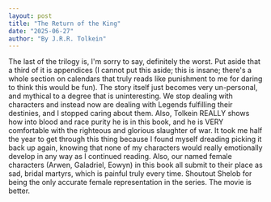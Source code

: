 ```yaml
---
layout: post
title: "The Return of the King"
date: "2025-06-27"
author: "By J.R.R. Tolkein"
---
```


The last of the trilogy is, I'm sorry to say, definitely the worst. Put aside that a third of it is appendices (I cannot put this aside; this is insane; there's a whole section on calendars that truly reads like punishment to me for daring to think this would be fun). The story itself just becomes very un-personal, and mythical to a degree that is uninteresting. We stop dealing with characters and instead now are dealing with Legends fulfilling their destinies, and I stopped caring about them. Also, Tolkein REALLY shows how into blood and race purity he is in this book, and he is VERY comfortable with the righteous and glorious slaughter of war. It took me half the year to get through this thing because I found myself dreading picking it back up again, knowing that none of my characters would really emotionally develop in any way as I continued reading. Also, our named female characters (Arwen, Galadriel, Eowyn) in this book all submit to their place as sad, bridal martyrs, which is painful truly every time. Shoutout Shelob for being the only accurate female representation in the series. The movie is better.

